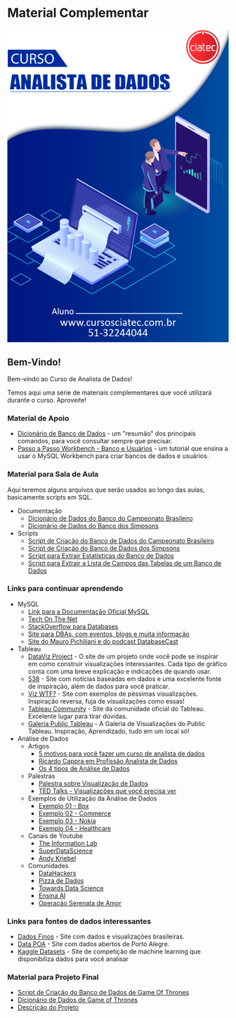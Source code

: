 # Material Complementar
![Capa](imagens/apostila-analista.png)


## Bem-Vindo!

Bem-vindo ao Curso de Analista de Dados!

Temos aqui uma série de materiais complementares que você utilizará durante o curso. Aproveite!


### Material de Apoio

- [Dicionário de Banco de Dados](apoio/dicionario_banco_de_dados.pdf) - um "resumão" dos principais comandos, para você consultar sempre que precisar.
- [Passo a Passo Workbench - Banco e Usuários](apoio/passo_a_passo_workbench.pdf) - um tutorial que ensina a usar o MySQL Workbench para criar bancos de dados e usuários.


### Material para Sala de Aula

Aqui teremos alguns arquivos que serão usados ao longo das aulas, basicamente scripts em SQL.
- Documentação
  - [Dicionário de Dados do Banco do Campeonato Brasileiro](brasileirao.md)
  - [Dicionário de Dados do Banco dos Simpsons](simpsons.md)
- Scripts
  - [Script de Criação do Banco de Dados do Campeonato Brasileiro](scripts/brasileirao_db.sql)
  - [Script de Criação do Banco de Dados dos Simpsons](scripts/simpsons_db.sql)
  - [Script para Extrair Estatísticas do Banco de Dados](scripts/gerar_estatisticas.sql)
  - [Script para Extrair a Lista de Campos das Tabelas de um Banco de Dados](scripts/lista_campos_tabelas.sql)


### Links para continuar aprendendo
- MySQL
  - [Link para a Documentação Oficial MySQL](https://dev.mysql.com/doc/refman/8.0/en/)
  - [Tech On The Net](https://www.techonthenet.com/mysql/index.php)
  - [StackOverflow para Databases](https://dba.stackexchange.com/)
  - [Site para DBAs, com eventos, blogs e muita informação](https://dbabrasil.net.br/)
  - [Site do Mauro Pichiliani e do podcast DatabaseCast](http://pichiliani.com.br/)
- Tableau
    - [DataViz Project](https://datavizproject.com/) - O site de um projeto onde você pode se inspirar em como construir visualizações interessantes. Cada tipo de gráfico conta com uma breve explicação e indicações de quando usar.
    - [538](https://fivethirtyeight.com/) - Site com notícias baseadas em dados e uma excelente fonte de inspiração, além de dados para você praticar.
    - [Viz WTF?](https://viz.wtf/) - Site com exemplos de péssimas visualizações. Inspiração reversa, fuja de visualizações como essas!
    - [Tableau Community](https://community.tableau.com) - Site da comunidade oficial do Tableau. Excelente lugar para tirar dúvidas.
    - [Galeria Public Tableau](https://public.tableau.com/pt-br/s/gallery) - A Galeria de Visualizações do Public Tableau. Inspiração, Aprendizado, tudo em um local só!
- Análise de Dados
  - Artigos
    - [5 motivos para você fazer um curso de analista de dados](https://blog.academiain1.com.br/5-motivos-para-voce-fazer-um-curso-de-analista-de-dados/)
    - [Ricardo Cappra em Profissão Analista de Dados](https://www.startse.com/noticia/nova-economia/61074/cientista-de-dados-ricardo-cappra)
    - [Os 4 tipos de Análise de Dados](https://blog.academiain1.com.br/big-data-voce-conhece-os-4-tipos-de-analise-de-dados/)
  - Palestras
    - [Palestra sobre Visualização de Dados](http://sbap.com.br/diversos/visualizacao-de-dados-transformando-dados-em-conhecimento)   
    - [TED Talks - Visualizações que você precisa ver](https://www.bixtecnologia.com.br/home/index.php/4788/5-ted-talks-sobre-visualizacao-de-dados-que-voce-precisa-ver/)
  - Exemplos de Utilização da Análise de Dados
    - [Exemplo 01 - Box](https://www.tableau.com/pt-br/solutions/customer/box-cuts-analysis-time-days-hours-tableau-and-amazon-redshift)
    - [Exemplo 02 - Commerce](https://www.tableau.com/pt-br/solutions/customer/billions-large-database-hanesbrands)
    - [Exemplo 03 - Nokia](https://www.tableau.com/pt-br/solutions/customer/spotlight-nokia)
    - [Exemplo 04 - Healthcare](https://www.tableau.com/pt-br/solutions/customer/swedish-medical-center-sharing-improves-caring-and-offers-millions-dollars-worth)
  - Canais de Youtube
    - [The Information Lab](https://www.youtube.com/channel/UC5KQSLxuu1MkXjlwcucAWsg)
    - [SuperDataScience](https://www.youtube.com/channel/UCHBWJGoZMkhJyElgvuN1U1w)
    - [Andy Kriebel](https://www.youtube.com/channel/UCTlX7UpqASrldmx5_CpG3CA)
  - Comunidades
    - [DataHackers](https://datahackers.com.br/)
    - [Pizza de Dados](https://pizzadedados.com/)
    - [Towards Data Science](https://towardsdatascience.com/)
    - [Ensina AI](https://medium.com/ensina-ai)
    - [Operação Serenata de Amor](https://serenata.ai/)
   
### Links para fontes de dados interessantes
- [Dados Finos](https://www.dadosfinos.info) - Site com dados e visualizações brasileiras.
- [Data POA](http://www.datapoa.com.br/) - Site com dados abertos de Porto Alegre.
- [Kaggle Datasets](https://www.kaggle.com/datasets) - Site de competição de machine learning que disponibiliza dados para você analisar

### Material para Projeto Final

- [Script de Criação do Banco de Dados de Game Of Thrones](scripts/got_db.sql)
- [Dicionário de Dados de Game of Thrones](got.md)
- [Descrição do Projeto](projeto.md)